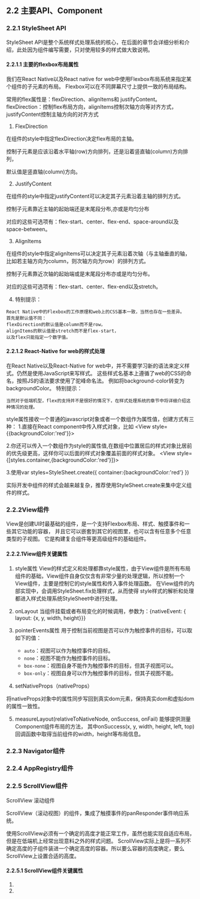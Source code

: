 
## 2.2 主要API、Component
### 2.2.1 StyleSheet API
StyleSheet API是整个系统样式处理系统的核心，在后面的章节会详细分析和介绍，此处因为组件编写需要，只对使用较多的样式做大致说明。
#### 2.2.1.1 主要的flexbox布局属性
我们在React Native以及React native for web中使用Flexbox布局系统来指定某个组件的子元素的布局。
Flexbox可以在不同屏幕尺寸上提供一致的布局结构。

常用的flex属性是：flexDirection、alignItems和 justifyContent。
flexDirection：控制flex布局方向，alignItems控制次轴方向等对齐方式，justifyContent控制主轴方向的对齐方式
1. FlexDirection

在组件的style中指定flexDirection决定flex布局的主轴。

控制子元素是应该沿着水平轴(row)方向排列，还是沿着竖直轴(column)方向排列，

默认值是竖直轴(column)方向。

2. JustifyContent
   
在组件的style中指定justifyContent可以决定其子元素沿着主轴的排列方式。
   
控制子元素靠近主轴的起始端还是末尾段分布,亦或是均匀分布
   
对应的这些可选项有：flex-start、center、flex-end、space-around以及space-between。

3. AlignItems

在组件的style中指定alignItems可以决定其子元素沿着次轴（与主轴垂直的轴，比如若主轴方向为column，则次轴方向为row）的排列方式。

控制子元素靠近次轴的起始端或是末尾段分布亦或是均匀分布。

对应的这些可选项有：flex-start、center、flex-end以及stretch。

4. 特别提示：

``` 
React Native中的Flexbox的工作原理和web上的CSS基本一致，当然也存在一些差异。
首先是默认值不同：
flexDirection的默认值是column而不是row，
alignItems的默认值是stretch而不是flex-start，
以及flex只能指定一个数字值。
```

#### 2.2.1.2 React-Native for web的样式处理
在React Native以及React-Native for web中，并不需要学习新的语法来定义样式。仍然是使用JavaScript来写样式。
这些样式名基本上遵循了web的CSS的命名，按照JS的语法要求使用了驼峰命名法。
例如将background-color转变为backgroundColor。
特别提示：
```
当然对于低端机型，flex的支持并不是很好的情况下，在样式处理系统的章节中将详细介绍这种情况的处理。

```

style属性接收一个普通的javascript对象或者一个数组作为属性值，创建方式有三种：
1.直接在React component中传入样式对象，比如
<View style={{backgroundColor:'red'}}><View>

2.你还可以传入一个数组作为style的属性值,在数组中位置居后的样式对象比居前的优先级更高，这样你可以后面的样式对象覆盖前面的样式对象。
<View style={[styles.container,{backgroundColor:'red'}]}><View>

3.使用var styles=StyleSheet.create({
container:{backgroundColor:'red'}
})

实际开发中组件的样式会越来越复杂，推荐使用StyleSheet.create来集中定义组件的样式。

### 2.2.2View组件
View是创建UI时最基础的组件，是一个支持Flexbox布局、样式、触摸事件和一些其它功能的容器，
并且它可以嵌套到其它的视图里，也可以含有任意多个任意类型的子视图。
它是构建复合组件等更高级组件的基础组件。

#### 2.2.2.1View组件关键属性
1. style属性
View的样式定义和处理都靠style属性，由于View组件是所有布局组件的基础，View组件自身仅仅含有非常少量的处理逻辑，所以控制一个
View组件，主要是控制它的style属性和传入事件处理函数。
在View组件的内部实现中，会调用StyleSheet.fix处理样式，从而使得
style样式的解析和处理都进入样式处理系统StyleSheet中进行处理。


2. onLayout
当组件挂载或者布局变化的时候调用，参数为：{nativeEvent: { layout: {x, y, width, height}}}


3. pointerEvents属性
用于控制当前视图是否可以作为触控事件的目标，可以取如下的值：
    * `auto`：视图可以作为触控事件的目标。
    * `none`：视图不能作为触控事件的目标。
    * `box-none`：视图自身不能作为触控事件的目标，但其子视图可以。
    * `box-only`：视图自身可以作为触控事件的目标，但其子视图不能。

4. setNativeProps（nativeProps）

将nativeProps对象中的属性同步写回到真实dom元素，保持真实dom和虚拟dom的属性一致性。

5. measureLayout(relativeToNativeNode, onSuccess, onFail)
能够提供测量Component组件布局的方法，
其中onSuccess(x, y, width, height, left, top)回调函数中取得当前组件的width，height等布局信息。


### 2.2.3 Navigator组件


### 2.2.4 AppRegistry组件

### 2.2.5 ScrollView组件

ScrollView 滚动组件

ScrollView（滚动视图）的组件，集成了触摸事件的panResponder事件响应系统。

使用ScrollView必须有一个确定的高度才能正常工作，虽然也能实现自适应布局，但是在低端机上经常出现意料之外的样式问题。
ScrollView实际上是将一系列不确定高度的子组件装进一个确定高度的容器。所以要么容器的高度确定，要么ScrollView上设置合适的高度。


#### 2.2.5.1 ScrollView组件关键属性
1. 

2.